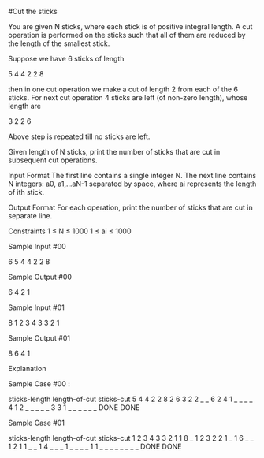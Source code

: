 #Cut the sticks

You are given N sticks, where each stick is of positive integral length. A cut operation is performed on the sticks such that all of them are reduced by the length of the smallest stick.

Suppose we have 6 sticks of length

5 4 4 2 2 8

then in one cut operation we make a cut of length 2 from each of the 6 sticks. For next cut operation 4 sticks are left (of non-zero length), whose length are

3 2 2 6

Above step is repeated till no sticks are left.

Given length of N sticks, print the number of sticks that are cut in subsequent cut operations.

Input Format
The first line contains a single integer N.
The next line contains N integers: a0, a1,...aN-1 separated by space, where ai represents the length of ith stick.

Output Format
For each operation, print the number of sticks that are cut in separate line.

Constraints
1 ≤ N ≤ 1000
1 ≤ ai ≤ 1000

Sample Input #00

6
5 4 4 2 2 8

Sample Output #00

6
4
2
1

Sample Input #01

8
1 2 3 4 3 3 2 1

Sample Output #01

8
6
4
1

Explanation

Sample Case #00 :

sticks-length        length-of-cut   sticks-cut
5 4 4 2 2 8             2               6
3 2 2 _ _ 6             2               4
1 _ _ _ _ 4             1               2
_ _ _ _ _ 3             3               1
_ _ _ _ _ _           DONE            DONE

Sample Case #01

sticks-length         length-of-cut   sticks-cut
1 2 3 4 3 3 2 1         1               8
_ 1 2 3 2 2 1 _         1               6
_ _ 1 2 1 1 _ _         1               4
_ _ _ 1 _ _ _ _         1               1
_ _ _ _ _ _ _ _       DONE            DONE

